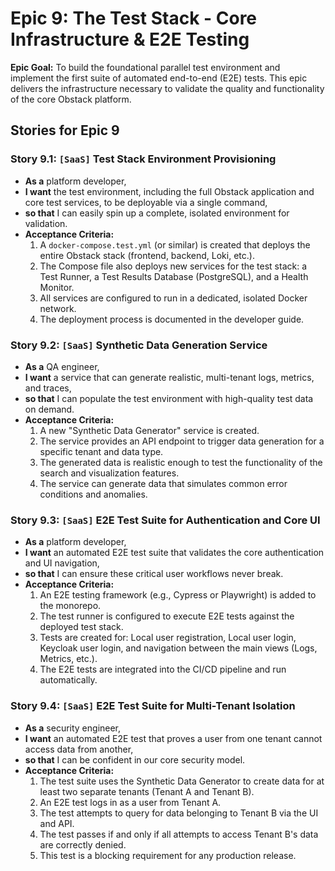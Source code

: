 # Epic 9: The Test Stack - Core Infrastructure & E2E Testing

**Epic Goal:** To build the foundational parallel test environment and implement the first suite of automated end-to-end (E2E) tests. This epic delivers the infrastructure necessary to validate the quality and functionality of the core Obstack platform.

## Stories for Epic 9

### Story 9.1: `[SaaS]` Test Stack Environment Provisioning
*   **As a** platform developer,
*   **I want** the test environment, including the full Obstack application and core test services, to be deployable via a single command,
*   **so that** I can easily spin up a complete, isolated environment for validation.
*   **Acceptance Criteria:**
    1.  A `docker-compose.test.yml` (or similar) is created that deploys the entire Obstack stack (frontend, backend, Loki, etc.).
    2.  The Compose file also deploys new services for the test stack: a Test Runner, a Test Results Database (PostgreSQL), and a Health Monitor.
    3.  All services are configured to run in a dedicated, isolated Docker network.
    4.  The deployment process is documented in the developer guide.

### Story 9.2: `[SaaS]` Synthetic Data Generation Service
*   **As a** QA engineer,
*   **I want** a service that can generate realistic, multi-tenant logs, metrics, and traces,
*   **so that** I can populate the test environment with high-quality test data on demand.
*   **Acceptance Criteria:**
    1.  A new "Synthetic Data Generator" service is created.
    2.  The service provides an API endpoint to trigger data generation for a specific tenant and data type.
    3.  The generated data is realistic enough to test the functionality of the search and visualization features.
    4.  The service can generate data that simulates common error conditions and anomalies.

### Story 9.3: `[SaaS]` E2E Test Suite for Authentication and Core UI
*   **As a** platform developer,
*   **I want** an automated E2E test suite that validates the core authentication and UI navigation,
*   **so that** I can ensure these critical user workflows never break.
*   **Acceptance Criteria:**
    1.  An E2E testing framework (e.g., Cypress or Playwright) is added to the monorepo.
    2.  The test runner is configured to execute E2E tests against the deployed test stack.
    3.  Tests are created for: Local user registration, Local user login, Keycloak user login, and navigation between the main views (Logs, Metrics, etc.).
    4.  The E2E tests are integrated into the CI/CD pipeline and run automatically.

### Story 9.4: `[SaaS]` E2E Test Suite for Multi-Tenant Isolation
*   **As a** security engineer,
*   **I want** an automated E2E test that proves a user from one tenant cannot access data from another,
*   **so that** I can be confident in our core security model.
*   **Acceptance Criteria:**
    1.  The test suite uses the Synthetic Data Generator to create data for at least two separate tenants (Tenant A and Tenant B).
    2.  An E2E test logs in as a user from Tenant A.
    3.  The test attempts to query for data belonging to Tenant B via the UI and API.
    4.  The test passes if and only if all attempts to access Tenant B's data are correctly denied.
    5.  This test is a blocking requirement for any production release.
